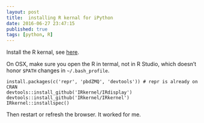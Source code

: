 ```yaml
---
layout: post
title:  installing R kernal for iPython
date: 2016-06-27 23:47:15
published: true
tags: [python, R]
---
```


Install the R kernal, see [here](https://irkernel.github.io/installation/).

On OSX, make sure you open the R in termal, not in R Studio, which doesn’t honor `$PATH` changes in `~/.bash_profile`.

```
install.packages(c('repr', 'pbdZMQ', 'devtools')) # repr is already on CRAN
devtools::install_github('IRkernel/IRdisplay')
devtools::install_github('IRkernel/IRkernel')
IRkernel::installspec()
```

Then restart or refresh the browser. It worked for me.
